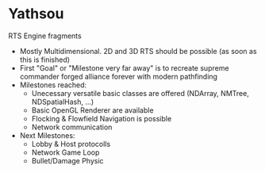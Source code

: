 # Yathsou
RTS Engine fragments

* Mostly Multidimensional. 2D and 3D RTS should be possible (as soon as this is finished)
* First "Goal" or "Milestone very far away" is to recreate supreme commander forged alliance forever with modern pathfinding
* Milestones reached:
  * Unecessary versatile basic classes are offered (NDArray, NMTree, NDSpatialHash, ...)
  * Basic OpenGL Renderer are available
  * Flocking & Flowfield Navigation is possible
  * Network communication
* Next Milestones:
  * Lobby & Host protocolls
  * Network Game Loop
  * Bullet/Damage Physic
